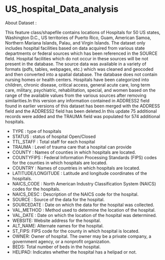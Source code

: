 # US_hospital_Data_analysis
About Dataset :

This feature class/shapefile contains locations of Hospitals for 50 US states, Washington D.C., US territories of Puerto Rico, Guam, American Samoa, Northern Mariana Islands, Palau, and Virgin Islands. The dataset only includes hospital facilities based on data acquired from various state departments or federal sources which has been referenced in the SOURCE field. Hospital facilities which do not occur in these sources will be not present in the database. The source data was available in a variety of formats (pdfs, tables, webpages, etc.) which was cleaned and geocoded and then converted into a spatial database. The database does not contain nursing homes or health centers. Hospitals have been categorized into children, chronic disease, critical access, general acute care, long term care, military, psychiatric, rehabilitation, special, and women based on the range of the available values from the various sources after removing similarities.In this version any information contained in ADDRESS2 field found in earlier versions of this dataset has been merged with the ADDRESS field and the ADDRESS2 field has been deleted.In this update 75 additional records were added and the TRAUMA field was populated for 574 additional hospitals.

- TYPE : type of hospitals
- STATUS : status of hospital Open/Closed 
- TTL_STAFF : Total staff for each hospital
- TRAUMA : Level of trauma care that a hospital can provide
- COUNTY : Names of counties in which hospitals are located.
- COUNTYFIPS : Federal Information Processing Standards (FIPS) codes for the counties in which hospitals are located.
- COUNTRY : Names of countries in which hospitals are located.
- LATITUDE/LONGITUDE : Latitude and longitude coordinates of the hospitals.
- NAICS_CODE : North American Industry Classification System (NAICS) codes for the hospitals.
- NAICS_DESC : Description of the NAICS code for the hospital.
- SOURCE : Source of the data for the hospital.
- SOURCEDATE : Date on which the data for the hospital was collected.
- VAL_METHOD : Method used to determine the location of the hospital.
- VAL_DATE : Date on which the location of the hospital was determined.
- WEBSITE: Website address for the hospital.
- ALT_NAME: Alternate names for the hospital.
- ST_FIPS: FIPS code for the county in which hospital is located.
- OWNER: Owner of hospital. The owner may be a private company, a government agency, or a nonprofit organization.
- BEDS: Total number of beds in the hospital.
- HELIPAD: Indicates whether the hospital has a helipad or not.
